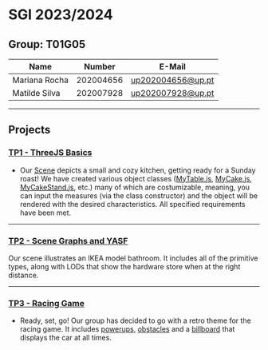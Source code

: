 # SGI 2023/2024

## Group: T01G05

| Name             | Number    | E-Mail             |
| ---------------- | --------- | ------------------ |
| Mariana Rocha    | 202004656 | up202004656@up.pt  |
| Matilde Silva    | 202007928 | up202007928@up.pt  |

----

## Projects

### [TP1 - ThreeJS Basics](tp1)

- Our [Scene](/tp1/) depicts a small and cozy kitchen, getting ready for a Sunday roast! We have created various object classes ([MyTable.js](/tp1/MyTable.js), [MyCake.js](/tp1/MyCake.js), [MyCakeStand.js](/tp1/MyCakeStand.js), etc.) many of which are costumizable, meaning, you can input the measures (via the class constructor) and the object will be rendered with the desired characteristics. All specified requirements have been met.

-----

### [TP2 - Scene Graphs and YASF](tp2)

Our scene illustrates an IKEA model bathroom. It includes all of the primitive types, along with LODs that show the hardware store when at the right distance. 

----

### [TP3 - Racing Game](tp3)
- Ready, set, go! Our group has decided to go with a retro theme for the racing game. It includes [powerups](./MyPowerUp.js), [obstacles](./MyObstacle.js) and a [billboard](./MyBillboard.js) that displays the car at all times.

